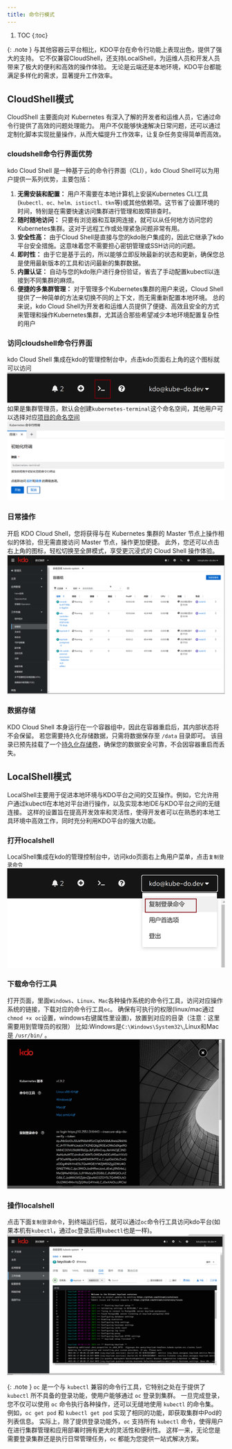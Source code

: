 ```yaml
---
title: 命令行模式
---
```


1. TOC
{:toc}


{: .note }
与其他容器云平台相比，KDO平台在命令行功能上表现出色，提供了强大的支持。
它不仅兼容CloudShell，还支持LocalShell，为运维人员和开发人员带来了极大的便利和高效的操作体验。
无论是云端还是本地环境，KDO平台都能满足多样化的需求，显著提升工作效率。


## CloudShell模式
CloudShell 主要面向对 Kubernetes 有深入了解的开发者和运维人员，它通过命令行提供了高效的问题处理能力。
用户不仅能够快速解决日常问题，还可以通过定制化脚本实现批量操作，从而大幅提升工作效率，让复杂任务变得简单而高效。

### cloudshell命令行界面优势
kdo Cloud Shell 是一种基于云的命令行界面（CLI），kdo Cloud Shell可以为用户提供一系列优势，主要包括：
1. **无需安装和配置：** 用户不需要在本地计算机上安装Kubernetes CLI工具(`kubectl、oc、helm、istioctl、tkn`等)或其他依赖项。这节省了设置环境的时间，特别是在需要快速访问集群进行管理和故障排查时。
2. **随时随地访问：** 只要有浏览器和互联网连接，就可以从任何地方访问您的Kubernetes集群。这对于远程工作或处理紧急问题非常有用。
3. **安全性高：** 由于Cloud Shell是直接与您的kdo账户集成的，因此它继承了kdo平台安全措施。这意味着您不需要担心密钥管理或SSH访问的问题。
4. **即时性：** 由于它是基于云的，所以能够立即反映最新的状态和更新，确保您总是使用最新版本的工具和访问最新的集群数据。
5. **内置认证：** 自动与您的kdo账户进行身份验证，省去了手动配置kubectl以连接到不同集群的麻烦。
6. **便捷的多集群管理：** 对于管理多个Kubernetes集群的用户来说，Cloud Shell提供了一种简单的方法来切换不同的上下文，而无需重新配置本地环境。
总的来说，kdo Cloud Shell为开发者和运维人员提供了便捷、高效且安全的方式来管理和操作Kubernetes集群，尤其适合那些希望减少本地环境配置复杂性的用户

### 访问cloudshell命令行界面
kdo Cloud Shell 集成在kdo的管理控制台中，点击kdo页面右上角的这个图标就可以访问
![](img/open-terminal.png)
如果是集群管理员，默认会创建`kubernetes-terminal`这个命名空间，其他用户可以选择对应[项目的命名空间](../devops/project-manage)
![](img/create-terminal.png)

### 日常操作
开启 KDO Cloud Shell，您将获得与在 Kubernetes 集群的 Master 节点上操作相似的体验，但无需直接访问 Master 节点，操作更加便捷。
此外，您还可以点击右上角的图标，轻松切换至全屏模式，享受更沉浸式的 Cloud Shell 操作体验。
![cloudshell-operation.gif](img/cloudshell-operation.gif)

### 数据存储
KDO Cloud Shell 本身运行在一个容器组中，因此在容器重启后，其内部状态将不会保留。
若您需要持久化存储数据，只需将数据保存至 `/data` 目录即可。
该目录已预先挂载了一个[持久化存储卷](../storage)，确保您的数据安全可靠，不会因容器重启而丢失。


## LocalShell模式
LocalShell主要用于促进本地环境与KDO平台之间的交互操作。例如，它允许用户通过kubectl在本地对平台进行操作，以及实现本地IDE与KDO平台之间的无缝连接。
这样的设置旨在提高开发效率和灵活性，使得开发者可以在熟悉的本地工具环境中高效工作，同时充分利用KDO平台的强大功能。

### 打开localshell
LocalShell集成在kdo的管理控制台中，访问kdo页面右上角用户菜单，点击`复制登录命令`
![](img/open-local-shell.png)


### 下载命令行工具
打开页面，里面`Windows`、`Linux`、`Mac`各种操作系统的命令行工具，访问对应操作系统的链接，下载对应的命令行工具`oc`。
确保有可执行的权限(linux/mac通过`chmod +x oc`设置，windows右键属性里设置)，放置到对应的目录（注意：这里需要用到管理员的权限）
比如:Windows是`C:\Windows\System32\`,Linux和Mac是 `/usr/bin/` 。 
![local-shell.png](img/local-shell.png)

### 操作localshell
点击下面`复制登录命令`，到终端运行后，就可以通过`oc`命令行工具访问kdo平台(如果本机有`kubectl`，通过`oc`登录后用`kubectl`也是一样)。
![localshell-operation.gif](img/localshell-operation.gif)

{: .note }
`oc` 是一个与 `kubectl` 兼容的命令行工具，它特别之处在于提供了 `kubectl` 所不具备的登录功能，使用户能够通过 `oc` 登录到集群。
一旦完成登录，您不仅可以使用 `oc` 命令执行各种操作，还可以无缝地使用 `kubectl` 的命令集。
例如，`oc get pod` 和 `kubectl get pod` 实现了相同的功能，即获取集群中Pod的列表信息。
实际上，除了提供登录功能外，`oc` 支持所有 `kubectl` 命令，使得用户在进行集群管理和应用部署时拥有更大的灵活性和便利性。
这样一来，无论您是需要登录集群还是执行日常管理任务，`oc` 都能为您提供一站式解决方案。